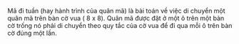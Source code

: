 Mã đi tuần (hay hành trình của quân mã) là bài toán về việc di chuyển một quân mã trên bàn cờ vua ( 8 x 8). Quân mã được đặt ở một ô trên một bàn cờ trống nó phải di chuyển theo quy tắc của cờ vua để đi qua mỗi ô trên bàn cờ đúng một lần.

